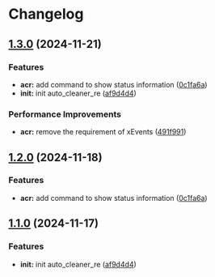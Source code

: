 # Changelog

## [1.3.0](https://github.com/Moraxyc/MCDRPlugins/compare/auto_cleaner_re-v1.2.0...auto_cleaner_re-v1.3.0) (2024-11-21)


### Features

* **acr:** add command to show status information ([0c1fa6a](https://github.com/Moraxyc/MCDRPlugins/commit/0c1fa6a3507d4d19cba0be9ba0876250cf6ee71f))
* **init:** init auto_cleaner_re ([af9d4d4](https://github.com/Moraxyc/MCDRPlugins/commit/af9d4d49e34539f1daeddaef15825e4f547e9705))


### Performance Improvements

* **acr:** remove the requirement of xEvents ([491f991](https://github.com/Moraxyc/MCDRPlugins/commit/491f991c13510de885fbd0e46d5c1f6479d68a46))

## [1.2.0](https://github.com/Moraxyc/MCDRPlugins/compare/auto_cleaner_re-v1.1.0...auto_cleaner_re-v1.2.0) (2024-11-18)


### Features

* **acr:** add command to show status information ([0c1fa6a](https://github.com/Moraxyc/MCDRPlugins/commit/0c1fa6a3507d4d19cba0be9ba0876250cf6ee71f))

## [1.1.0](https://github.com/Moraxyc/MCDRPlugins/compare/auto_cleaner_re-v1.0.0...auto_cleaner_re-v1.1.0) (2024-11-17)


### Features

* **init:** init auto_cleaner_re ([af9d4d4](https://github.com/Moraxyc/MCDRPlugins/commit/af9d4d49e34539f1daeddaef15825e4f547e9705))
